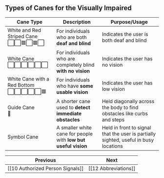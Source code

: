 ## Types of Canes for the Visually Impaired

| **Cane Type**                                | **Description**                                                | **Purpose/Usage**                                                                    |
| -------------------------------------------- | -------------------------------------------------------------- | ------------------------------------------------------------------------------------ |
| White and Red Striped Cane<br>⬜️⬜️🟥⬜️🟥⬜️   | For individuals who are both **deaf and blind**                | Indicates the user is both deaf and blind                                            |
| White Cane<br>⬜️⬜️⬜️⬜️⬜️⬜️                   | For individuals who are completely blind **with no vision**    | Indicates the user has no vision                                                     |
| White Cane with a Red Bottom<br>⬜️⬜️⬜️⬜️⬜️🟥 | For individuals who have **some usable vision**                | Indicates the user has low vision                                                    |
| Guide Cane<br>🦯                             | A shorter cane used to **detect immediate obstacles**          | Held diagonally across the body to find obstacles like curbs and steps               |
| Symbol Cane                                  | A smaller white cane for people with **low but useful vision** | Held in front to signal that the user is partially sighted, useful in busy locations |

| Previous                         | Next                 |
| -------------------------------- | -------------------- |
| [[10 Authorized Person Signals]] | [[12 Abbreviations]] |